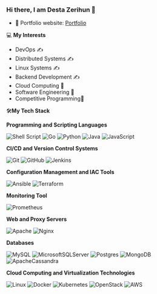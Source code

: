 ### Hi there, I am Desta Zerihun 👋

- 🎯 Portfolio website: [Portfolio](https://desta-zerihun.github.io/)

💻 **My Interests**
- DevOps ✍️
- Distributed Systems ✍️
- Linux Systems ✍️
- Backend Development ✍️
- Cloud Computing 🧐
- Software Engineering 😬
- Competitive Programming😬

        
🛠**My Tech Stack**

**Programming and Scripting Languages**

![Shell Script](https://img.shields.io/badge/shell_script-%23121011.svg?style=for-the-badge&logo=gnu-bash&logoColor=white)
![Go](https://img.shields.io/badge/go-%2300ADD8.svg?style=for-the-badge&logo=go&logoColor=white)
![Python](https://img.shields.io/badge/-Python-000000?style=flat&logo=python)
![Java](https://img.shields.io/badge/java-%23ED8B00.svg?style=for-the-badge&logo=java&logoColor=white)
![JavaScript](https://img.shields.io/badge/javascript-%23323330.svg?style=for-the-badge&logo=javascript&logoColor=%23F7DF1E)

**CI/CD and Version Control Systems**

![Git](https://img.shields.io/badge/-Git-000000?style=flat&logo=git&logoColor=F05032)
![GitHub](https://img.shields.io/badge/-GitHub-000000?style=flat&logo=github&logoColor=FFFFFF)
![Jenkins](https://img.shields.io/badge/jenkins-%232C5263.svg?style=for-the-badge&logo=jenkins&logoColor=white)

**Configuration Management and IAC Tools**

![Ansible](https://img.shields.io/badge/ansible-%231A1918.svg?style=for-the-badge&logo=ansible&logoColor=white)
![Terraform](https://img.shields.io/badge/terraform-%235835CC.svg?style=for-the-badge&logo=terraform&logoColor=white)

**Monitoring Tool**

![Prometheus](https://img.shields.io/badge/Prometheus-E6522C?style=for-the-badge&logo=Prometheus&logoColor=white)

**Web and Proxy Servers**

![Apache](https://img.shields.io/badge/apache-%23D42029.svg?style=for-the-badge&logo=apache&logoColor=white)
![Nginx](https://img.shields.io/badge/nginx-%23009639.svg?style=for-the-badge&logo=nginx&logoColor=white)

**Databases**

![MySQL](https://img.shields.io/badge/-MySQL-000000?style=flat&logo=MySQL)
![MicrosoftSQLServer](https://img.shields.io/badge/Microsoft%20SQL%20Sever-CC2927?style=for-the-badge&logo=microsoft%20sql%20server&logoColor=white)
![Postgres](https://img.shields.io/badge/postgres-%23316192.svg?style=for-the-badge&logo=postgresql&logoColor=white)
![MongoDB](https://img.shields.io/badge/MongoDB-%234ea94b.svg?style=for-the-badge&logo=mongodb&logoColor=white)
![ApacheCassandra](https://img.shields.io/badge/cassandra-%231287B1.svg?style=for-the-badge&logo=apache-cassandra&logoColor=white)

**Cloud Computing and Virtualization Technologies**

![Linux](https://img.shields.io/badge/Linux-FCC624?style=for-the-badge&logo=linux&logoColor=black)
![Docker](https://img.shields.io/badge/docker-%230db7ed.svg?style=for-the-badge&logo=docker&logoColor=white)
![Kubernetes](https://img.shields.io/badge/kubernetes-%23326ce5.svg?style=for-the-badge&logo=kubernetes&logoColor=white)
![OpenStack](https://img.shields.io/badge/Openstack-%23f01742.svg?style=for-the-badge&logo=openstack&logoColor=white)
![AWS](https://img.shields.io/badge/AWS-000000?style=flat-square&logo=amazon-aws)

<!-- <div align="center">
    <h3 align="center">Show some &nbsp;❤️&nbsp; by starring some of the repositories!</h3>
</div> -->

